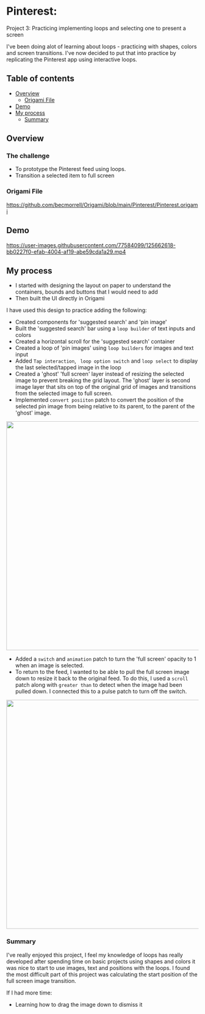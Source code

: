 # Pinterest: 

Project 3: Practicing implementing loops and selecting one to present a screen

I've been doing alot of learning about loops - practicing with shapes, colors and screen transitions. I've now decided to put that into practice by replicating the Pinterest app using interactive loops.


## Table of contents

- [Overview](#overview)
  - [Origami File](#Origami-File)
- [Demo](#Demo)
- [My process](#my-process)
  - [Summary](#summary)


## Overview

### The challenge

- To prototype the Pinterest feed using loops. 
- Transition a selected item to full screen 


### Origami File 

https://github.com/becmorrell/Origami/blob/main/Pinterest/Pinterest.origami

## Demo 

https://user-images.githubusercontent.com/77584099/125662618-bb0227f0-efab-4004-af19-abe59cda1a29.mp4



## My process

- I started with designing the layout on paper to understand the containers, bounds and buttons that I would need to add
- Then built the UI directly in Origami 

I have used this design to practice adding the following:

- Created components for 'suggested search' and 'pin image'
- Built the 'suggested search' bar using a `loop builder` of text inputs and colors
- Created a horizontal scroll for the 'suggested search' container
- Created a loop of 'pin images' using `loop builders` for images and text input
- Added `Tap interaction`, ` loop option switch` and `loop select` to display the last selected/tapped image in the loop
- Created a 'ghost' 'full screen' layer instead of resizing the selected image to prevent breaking the grid layout. The 'ghost' layer is second image layer that sits on top of the original grid of images and transitions from the selected image to full screen.
- Implemented `convert posiiton` patch to convert the position of the selected pin image from being relative to its parent, to the parent of the 'ghost' image. 

<img src="https://user-images.githubusercontent.com/77584099/125690039-37baf8fc-4a65-483b-9318-601fdba8b65e.png" width="600px" >


- Added a `switch` and `animation` patch to turn the 'full screen' opacity to 1 when an image is selected. 
- To return to the feed, I wanted to be able to pull the full screen image down to resize it back to the original feed. To do this, I used  a `scroll` patch along with `greater than` to detect when the image had been pulled down. I connected this to a pulse patch to turn off the switch. 

<img src="https://user-images.githubusercontent.com/77584099/125690058-30e5ecef-3dfb-4b80-8e29-8b13430d9a74.png" width="600px" >



### Summary

I've really enjoyed this project, I feel my knowledge of loops has really developed after spending time on basic projects using shapes and colors it was nice to start to use images, text and positions with the loops. I found the most difficult part of this project was calculating the start position of the full screen image transition.


If I had more time: 

- Learning how to drag the image down to dismiss it 

